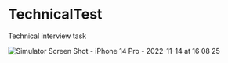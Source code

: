 # TechnicalTest
Technical interview task

![Simulator Screen Shot - iPhone 14 Pro - 2022-11-14 at 16 08 25](https://user-images.githubusercontent.com/946678/201695522-835cfa02-ad57-4b70-9126-5036c715a0b4.png)


